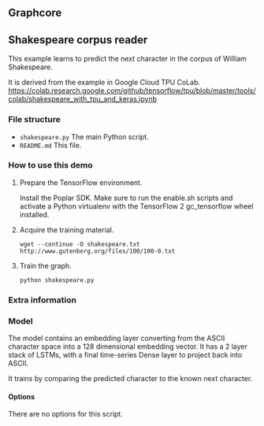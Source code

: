 Graphcore
---
## Shakespeare corpus reader

This example learns to predict the next character in the corpus of
William Shakespeare.

It is derived from the example in Google Cloud TPU CoLab.
https://colab.research.google.com/github/tensorflow/tpu/blob/master/tools/colab/shakespeare_with_tpu_and_keras.ipynb

### File structure

* `shakespeare.py` The main Python script.
* `README.md` This file.

### How to use this demo

1) Prepare the TensorFlow environment.

   Install the Poplar SDK. Make sure to run the enable.sh scripts and activate a Python virtualenv with the TensorFlow 2 gc_tensorflow wheel installed.

2) Acquire the training material.

       wget --continue -O shakespeare.txt http://www.gutenberg.org/files/100/100-0.txt

2) Train the graph.

       python shakespeare.py

### Extra information

### Model

The model contains an embedding layer converting from the ASCII character space
into a 128 dimensional embedding vector.  It has a 2 layer stack of LSTMs, with
a final time-series Dense layer to project back into ASCII.

It trains by comparing the predicted character to the known next character.

#### Options
There are no options for this script.
